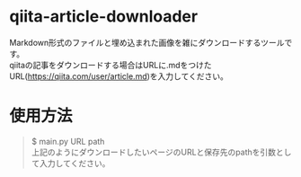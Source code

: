 # qiita-article-downloader
Markdown形式のファイルと埋め込まれた画像を雑にダウンロードするツールです。  
qiitaの記事をダウンロードする場合はURLに.mdをつけたURL(https://qiita.com/user/article.md)を入力してください。

# 使用方法
> $ main.py URL path  
上記のようにダウンロードしたいページのURLと保存先のpathを引数として入力してください。
